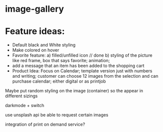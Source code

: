 # image-gallery



# Feature ideas: 
- Default black and White styling
- Make colored on hover
- Favorite feature: 
  a) filled/unfilled icon // done
  b) styling of the picture like red frame, box that says favorite; animation; 
- add a message that an item has been added to the shopping cart
- Product Idea: Focus on Calendar; template version just with numbers and writing; customer can choose 12 images from the selection and can purchase calendar; either digital or as printjob

Maybe put random styling on the image (container) so the appear in different sizings

darkmode + switch

use unsplash api be able to request certain images

integration of print on demand service?